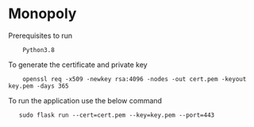 # Monopoly

Prerequisites to run

```
    Python3.8
```

To generate the certificate and private key 

```
    openssl req -x509 -newkey rsa:4096 -nodes -out cert.pem -keyout key.pem -days 365
```

To run the application use the below command

```
   sudo flask run --cert=cert.pem --key=key.pem --port=443  
```